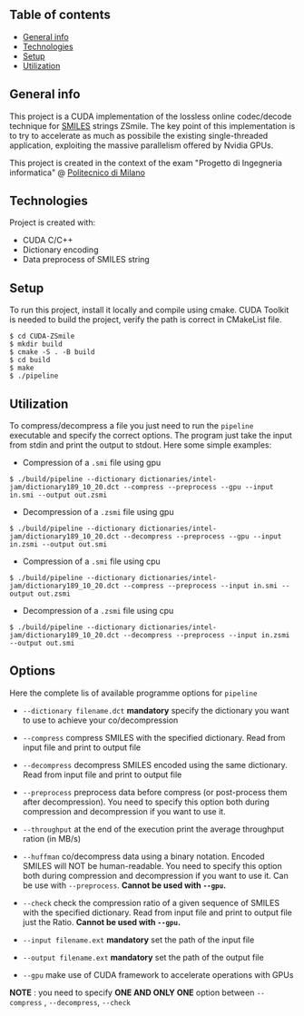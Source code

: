 ## Table of contents
* [General info](#general-info)
* [Technologies](#technologies)
* [Setup](#setup)
* [Utilization](#utilization)

## General info
This project is a CUDA implementation of the lossless online codec/decode technique for [SMILES](https://en.wikipedia.org/wiki/Simplified_molecular-input_line-entry_system) strings ZSmile.
The key point of this implementation is to try to accelerate as much as possibile the existing single-threaded application, exploiting the massive parallelism offered by Nvidia GPUs. 

This project is created in the context of the exam "Progetto di Ingegneria informatica" @ [Politecnico di Milano](https://www.polimi.it/)

	
## Technologies
Project is created with:
* CUDA C/C++
* Dictionary encoding
* Data preprocess of SMILES string
	
## Setup
To run this project, install it locally and compile using cmake.
CUDA Toolkit is needed to build the project, verify the path is correct in CMakeList file.

```
$ cd CUDA-ZSmile
$ mkdir build
$ cmake -S . -B build
$ cd build
$ make
$ ./pipeline
```

## Utilization

To compress/decompress a file you just need to run the ``pipeline`` executable and specify the correct options.
The program just take the input from stdin and print the output to stdout. Here some simple examples:

* Compression of a ``.smi`` file using gpu

```
$ ./build/pipeline --dictionary dictionaries/intel-jam/dictionary189_10_20.dct --compress --preprocess --gpu --input in.smi --output out.zsmi
```

* Decompression of a ``.zsmi`` file using gpu

```
$ ./build/pipeline --dictionary dictionaries/intel-jam/dictionary189_10_20.dct --decompress --preprocess --gpu --input in.zsmi --output out.smi
```

* Compression of a ``.smi`` file using cpu

```
$ ./build/pipeline --dictionary dictionaries/intel-jam/dictionary189_10_20.dct --compress --preprocess --input in.smi --output out.zsmi
```

* Decompression of a ``.zsmi`` file using cpu

```
$ ./build/pipeline --dictionary dictionaries/intel-jam/dictionary189_10_20.dct --decompress --preprocess --input in.zsmi --output out.smi
```

## Options

Here the complete lis of available programme options for ``pipeline``

* ``--dictionary filename.dct`` **mandatory** specify the dictionary you want to use to achieve your co/decompression

* ``--compress`` compress SMILES with the specified dictionary. Read from input file and print to output file

* ``--decompress`` decompress SMILES encoded using the same dictionary. Read from input file and print to output file

* ``--preprocess`` preprocess data before compress (or post-process them after decompression). You need to specify this option both during compression and decompression if you want to use it.

* ``--throughput`` at the end of the execution print the average throughput ration (in MB/s)

* ``--huffman`` co/decompress data using a binary notation. Encoded SMILES will NOT be human-readable. You need to specify this option both during compression and decompression if you want to use it. Can be use with ``--preprocess``. **Cannot be used with ``--gpu``.**

* ``--check`` check the compression ratio of a given sequence of SMILES with the specified dictionary. Read from input file and print to output file just the Ratio. **Cannot be used with ``--gpu``.**

* ``--input filename.ext`` **mandatory** set the path of the input file

* ``--output filename.ext`` **mandatory** set the path of the output file

* ``--gpu`` make use of CUDA framework to accelerate operations with GPUs

**NOTE** : you need to specify **ONE AND ONLY ONE** option between ``--compress`` , ``--decompress``, ``--check``

